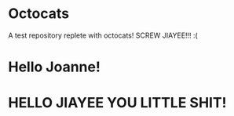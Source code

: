 # Octocats
A test repository replete with octocats!
SCREW JIAYEE!!! :(
# Hello Joanne!
# HELLO JIAYEE YOU LITTLE SHIT!
